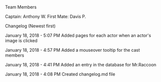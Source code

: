 Team Members

Captain: Anthony W.
First Mate: Davis P.




Changelog
(Newest first)

January 18, 2018 - 5:07 PM
Added pages for each actor when an actor's image is clicked

January 18, 2018 - 4:57 PM
Added a mouseover tooltip for the cast members

January 18, 2018 - 4:41 PM
Added an entry in the database for Mr.Raccoon

January 18, 2018 - 4:08 PM
Created changelog.md file
